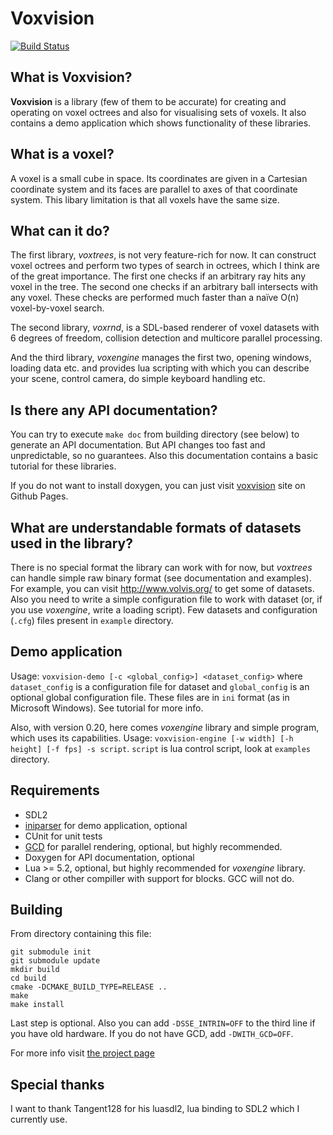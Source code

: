 Voxvision
=========
[![Build Status](https://travis-ci.com/shamazmazum/voxvision.svg?branch=master)](https://travis-ci.com/shamazmazum/voxvision)

What is Voxvision?
-----------------
**Voxvision** is a library (few of them to be accurate) for creating and
operating on voxel octrees and also for visualising sets of voxels. It also
contains a demo application which shows functionality of these libraries.

What is a voxel?
----------------
A voxel is a small cube in space. Its coordinates are given in a Cartesian
coordinate system and its faces are parallel to axes of that coordinate
system. This libary limitation is that all voxels have the same size.

What can it do?
---------------
The first library, *voxtrees*, is not very feature-rich for now. It can
construct voxel octrees and perform two types of search in octrees, which I
think are of the great importance. The first one checks if an arbitrary ray
hits any voxel in the tree. The second one checks if an arbitrary ball
intersects with any voxel. These checks are performed much faster than a naïve
O(n) voxel-by-voxel search.

The second library, *voxrnd*, is a SDL-based renderer of voxel datasets with 6
degrees of freedom, collision detection and multicore parallel processing.

And the third library, *voxengine* manages the first two, opening windows,
loading data etc. and provides lua scripting with which you can describe your
scene, control camera, do simple keyboard handling etc.

Is there any API documentation?
-------------------------------
You can try to execute `make doc` from building directory (see below) to
generate an API documentation. But API changes too fast and unpredictable, so no
guarantees. Also this documentation contains a basic tutorial for these
libraries.

If you do not want to install doxygen, you can just visit
[voxvision](http://shamazmazum.github.io/voxvision) site on Github Pages.

What are understandable formats of datasets used in the library?
----------------------------------------------------------------
There is no special format the library can work with for now, but *voxtrees* can
handle simple raw binary format (see documentation and examples). For example,
you can visit http://www.volvis.org/ to get some of datasets. Also you need to
write a simple configuration file to work with dataset (or, if you use
*voxengine*, write a loading script). Few datasets and configuration (`.cfg`)
files present in `example` directory.

Demo application
----------------
Usage: `voxvision-demo [-c <global_config>] <dataset_config>` where
`dataset_config` is a configuration file for dataset and `global_config` is an
optional global configuration file. These files are in `ini` format (as in
Microsoft Windows). See tutorial for more info.

Also, with version 0.20, here comes *voxengine* library and simple program,
which uses its capabilities.
Usage: `voxvision-engine [-w width] [-h height] [-f fps] -s script`. `script` is
lua control script, look at `examples` directory.

Requirements
------------
* SDL2
* [iniparser](https://github.com/ndevilla/iniparser) for demo application,
  optional
* CUnit for unit tests
* [GCD](https://en.wikipedia.org/wiki/Grand_Central_Dispatch) for parallel
  rendering, optional, but highly recommended.
* Doxygen for API documentation, optional
* Lua >= 5.2, optional, but highly recommended for *voxengine* library.
* Clang or other compiller with support for blocks. GCC will not do.

Building
--------
From directory containing this file:
```
git submodule init
git submodule update
mkdir build
cd build
cmake -DCMAKE_BUILD_TYPE=RELEASE ..
make
make install
```
Last step is optional. Also you can add `-DSSE_INTRIN=OFF` to the third line if
you have old hardware. If you do not have GCD, add `-DWITH_GCD=OFF`.

For more info visit [the project page](http://shamazmazum.github.io/voxvision)

Special thanks
--------------

I want to thank Tangent128 for his luasdl2, lua binding to SDL2 which I currently
use.
